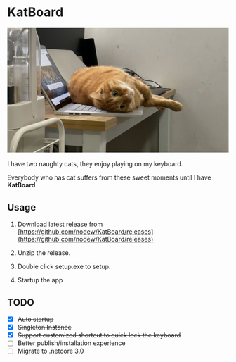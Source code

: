 # KatBoard

![My cat sleep on my keyboard](Docs/Images/MyCat.jpg)

I have two naughty cats, they enjoy playing on my keyboard.

Everybody who has cat suffers from these sweet moments until I have **KatBoard**

## Usage

1. Download latest release from [https://github.com/nodew/KatBoard/releases](https://github.com/nodew/KatBoard/releases)

2. Unzip the release.

3. Double click setup.exe to setup.

4. Startup the app

## TODO
- [x] ~~Auto startup~~
- [x] ~~Singleton Instance~~
- [x] ~~Support customized shortcut to quick lock the keyboard~~
- [ ] Better publish/installation experience
- [ ] Migrate to .netcore 3.0